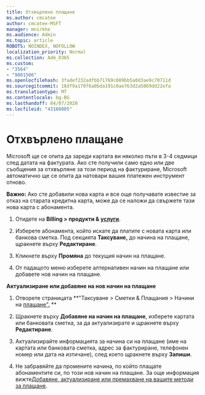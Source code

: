 ```yaml
---
title: Отхвърлено плащане
ms.author: cmcatee
author: cmcatee-MSFT
manager: mnirkhe
ms.audience: Admin
ms.topic: article
ROBOTS: NOINDEX, NOFOLLOW
localization_priority: Normal
ms.collection: Adm_O365
ms.custom:
- "3564"
- "9001506"
ms.openlocfilehash: 3fadef232adfbb71769c089bb5a0d3ae9c70711d
ms.sourcegitcommit: 18df9a170f6a0bda191c0ae763d2a5069dd22efa
ms.translationtype: MT
ms.contentlocale: bg-BG
ms.lasthandoff: 04/07/2020
ms.locfileid: "43160805"
---
```

# <a name="payment-declined"></a>Отхвърлено плащане

Microsoft ще се опита да зареди картата ви няколко пъти в 3-4 седмици след датата на фактурата.  Ако сте получили само едно или две съобщения за отхвърляне за този период на фактуриране, Microsoft автоматично ще се опита да натовари вашия платежен инструмент отново.  

**Важно:** Ако сте добавили нова карта и все още получавате известие за отказ на старата кредитна карта, може да се наложи да свържете тази нова карта с абонамента.

1. Отидете на **Billing > продукти & [услуги](https://go.microsoft.com/fwlink/p/?linkid=842054)**.

2. Изберете абонамента, който искате да платите с новата карта или банкова сметка. Под секцията **Таксуване,** до начина на плащане, щракнете върху **Редактиране**.

3. Кликнете върху **Промяна** до текущия начин на плащане.

4. От падащото меню изберете алтернативен начин на плащане или добавете нов начин на плащане.

**Актуализиране или добавяне на нов начин на плащане**

1. Отворете страницата **"Таксуване > Сметки & Плащания > Начини на [плащане".](https://go.microsoft.com/fwlink/p/?linkid=2018806) **

2. Щракнете върху **Добавяне на начин на плащане**, изберете картата или банковата сметка, за да актуализирате и щракнете върху **Редактиране**.

3. Актуализирайте информацията за начина си на плащане (име на картата или банковата сметка, адрес за фактуриране, телефонен номер или дата на изтичане), след което щракнете върху **Запиши**.

4. Не забравяйте да промените начина, по който плащате абонаментите си, по този нов начин на плащане. За още информация вижте[Добавяне, актуализиране или премахване на вашите методи за плащане](https://go.microsoft.com/fwlink/?linkid=2118133). 
